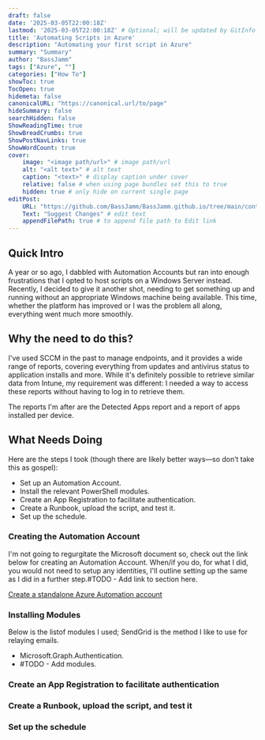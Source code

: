 ```yaml
---
draft: false
date: '2025-03-05T22:00:18Z'
lastmod: '2025-03-05T22:00:18Z' # Optional; will be updated by GitInfo if enabled
title: 'Automating Scripts in Azure'
description: "Automating your first script in Azure"
summary: "Summary"
author: "BassJamm"
tags: ["Azure", ""]
categories: ["How To"]
showToc: true
TocOpen: true
hidemeta: false
canonicalURL: "https://canonical.url/to/page"
hideSummary: false
searchHidden: false
ShowReadingTime: true
ShowBreadCrumbs: true
ShowPostNavLinks: true
ShowWordCount: true
cover:
    image: "<image path/url>" # image path/url
    alt: "<alt text>" # alt text
    caption: "<text>" # display caption under cover
    relative: false # when using page bundles set this to true
    hidden: true # only hide on current single page
editPost:
    URL: "https://github.com/BassJamm/BassJamm.github.io/tree/main/content"
    Text: "Suggest Changes" # edit text
    appendFilePath: true # to append file path to Edit link
---
```


## Quick Intro

A year or so ago, I dabbled with Automation Accounts but ran into enough frustrations that I opted to host scripts
on a Windows Server instead. Recently, I decided to give it another shot, needing to get something up and running
without an appropriate Windows machine being available. This time, whether the platform has improved or I was the
problem all along, everything went much more smoothly.

## Why the need to do this?

I've used SCCM in the past to manage endpoints, and it provides a wide range of reports, covering everything from updates
and antivirus status to application installs and more. While it's definitely possible to retrieve similar data from Intune,
my requirement was different: I needed a way to access these reports without having to log in to retrieve them.

The reports I'm after are the Detected Apps report and a report of apps installed per device.

## What Needs Doing

Here are the steps I took (though there are likely better ways—so don’t take this as gospel):

- Set up an Automation Account.
- Install the relevant PowerShell modules.
- Create an App Registration to facilitate authentication.
- Create a Runbook, upload the script, and test it.
- Set up the schedule.

### Creating the Automation Account

I'm not going to regurgitate the Microsoft document so, check out the link below for creating an Automation Account.
When/if you do, for what I did, you would not need to setup any identities, I'll outline setting up the same as I did
in a further step.#TODO - Add link to section here.

[Create a standalone Azure Automation account](https://learn.microsoft.com/en-us/azure/automation/automation-create-standalone-account?tabs=azureportal#create-a-new-automation-account-in-the-azure-portal)

### Installing Modules

Below is the listof modules I used; SendGrid is the method I like to use for relaying emails.

- Microsoft.Graph.Authentication.
- #TODO - Add modules.

### Create an App Registration to facilitate authentication

### Create a Runbook, upload the script, and test it

### Set up the schedule

